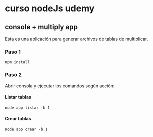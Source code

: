 # curso nodeJs udemy

## console + multiply app

Esta es una aplicación para generar archivos de tablas de multiplicar.


### Paso 1

```
npm install
```

### Paso 2

Abrir consola y ejecutar los comandos según acción:

#### Listar tablas 
```
node app listar -b 1
```
#### Crear tablas 
```
node app crear -b 1
```